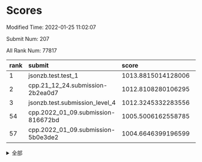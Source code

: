 # Scores

Modified Time: 2022-01-25 11:02:07

Submit Num: 207

All Rank Num: 77817

| rank |               submit               |       score        |       sigma        | pk_num |
| :--- | :--------------------------------- | :----------------- | :----------------- | :----- |
| 1    | jsonzb.test.test_1                 | 1013.8815014128006 | 0.8310547423861737 | 1509   |
| 2    | cpp.21_12_24.submission-2b2ea0d7   | 1012.8108280106295 | 0.7973434902485146 | 1509   |
| 3    | jsonzb.test.submission_level_4     | 1012.3245332283556 | 0.7993841153675839 | 1506   |
| 54   | cpp.2022_01_09.submission-816672bd | 1005.5006162558785 | 0.7326004995350747 | 1510   |
| 57   | cpp.2022_01_09.submission-5b0e3de2 | 1004.6646399196599 | 0.7252450150328349 | 1506   |


<details>
<summary>全部</summary>

| rank |                 submit                 |       score        |       sigma        | pk_num |
| :--- | :------------------------------------- | :----------------- | :----------------- | :----- |
| 1    | jsonzb.test.test_1                     | 1013.8815014128006 | 0.8310547423861737 | 1509   |
| 2    | cpp.21_12_24.submission-2b2ea0d7       | 1012.8108280106295 | 0.7973434902485146 | 1509   |
| 3    | jsonzb.test.submission_level_4         | 1012.3245332283556 | 0.7993841153675839 | 1506   |
| 4    | gobigger.level_3.submission_level_3_41 | 1012.2882728864029 | 0.7858620099764365 | 1507   |
| 5    | gobigger.level_3.submission_level_3_43 | 1011.5855536520143 | 0.7574961506113416 | 1508   |
| 6    | gobigger.level_3.submission_level_3_27 | 1011.1186915040382 | 0.7695934538044356 | 1503   |
| 7    | gobigger.level_3.submission_level_3_42 | 1011.1139399681555 | 0.7580380348264606 | 1501   |
| 8    | gobigger.level_3.submission_level_3_33 | 1010.9961884008891 | 0.7722727681780737 | 1506   |
| 9    | gobigger.level_3.submission_level_3_37 | 1010.8932386538145 | 0.7693356284752482 | 1503   |
| 10   | gobigger.level_3.submission_level_3_12 | 1010.84833954144   | 0.7586416794163031 | 1504   |
| 11   | gobigger.level_3.submission_level_3_19 | 1010.8288112165473 | 0.7594743305487589 | 1504   |
| 12   | gobigger.level_3.submission_level_3_35 | 1010.7656464039483 | 0.7688227534032288 | 1507   |
| 13   | gobigger.level_3.submission_level_3_21 | 1010.7545235464064 | 0.760430046847201  | 1502   |
| 14   | gobigger.level_3.submission_level_3_4  | 1010.7366834562328 | 0.7653839592746425 | 1500   |
| 15   | gobigger.level_3.submission_level_3_9  | 1010.6935542135083 | 0.7698875363266486 | 1499   |
| 16   | gobigger.level_3.submission_level_3_39 | 1010.6004297281281 | 0.7740266742472887 | 1505   |
| 17   | gobigger.level_3.submission_level_3_29 | 1010.579270352608  | 0.7497904544296903 | 1500   |
| 18   | gobigger.level_3.submission_level_3_6  | 1010.5690509481276 | 0.7477350010278181 | 1503   |
| 19   | gobigger.level_3.submission_level_3_5  | 1010.5607153228173 | 0.7532459533729413 | 1505   |
| 20   | gobigger.level_3.submission_level_3_30 | 1010.5029886684672 | 0.7516716160528376 | 1505   |
| 21   | gobigger.level_3.submission_level_3_44 | 1010.4860921388587 | 0.7578145655372224 | 1506   |
| 22   | gobigger.level_3.submission_level_3_3  | 1010.4037161297149 | 0.7454128940114793 | 1510   |
| 23   | gobigger.level_3.submission_level_3_38 | 1010.2873889150611 | 0.7880640768031708 | 1507   |
| 24   | gobigger.level_3.submission_level_3_11 | 1010.2136525654613 | 0.7370437286212286 | 1498   |
| 25   | gobigger.level_3.submission_level_3_14 | 1010.1403264235441 | 0.7540331141124084 | 1506   |
| 26   | gobigger.level_3.submission_level_3_48 | 1010.0541433024292 | 0.7692847145871973 | 1498   |
| 27   | gobigger.level_3.submission_level_3_1  | 1010.0492982631089 | 0.7407353193901187 | 1504   |
| 28   | gobigger.level_3.submission_level_3_2  | 1009.9947734063203 | 0.7519474156229754 | 1498   |
| 29   | gobigger.level_3.submission_level_3_47 | 1009.9794753330096 | 0.7621945793445664 | 1504   |
| 30   | gobigger.level_3.submission_level_3_18 | 1009.9168116716024 | 0.7662793219501657 | 1504   |
| 31   | gobigger.level_3.submission_level_3_7  | 1009.8965325960397 | 0.7907149540587327 | 1502   |
| 32   | gobigger.level_3.submission_level_3_10 | 1009.8816887294038 | 0.7769390841100052 | 1501   |
| 33   | gobigger.level_3.submission_level_3_40 | 1009.8268261430273 | 0.7299444951706429 | 1503   |
| 34   | gobigger.level_3.submission_level_3_28 | 1009.7809937706268 | 0.7400776406400068 | 1504   |
| 35   | gobigger.level_3.submission_level_3_26 | 1009.775387919724  | 0.7633188615805779 | 1503   |
| 36   | gobigger.level_3.submission_level_3_13 | 1009.7548371404397 | 0.7479033371096847 | 1506   |
| 37   | gobigger.level_3.submission_level_3_49 | 1009.6913710654734 | 0.7982369145229145 | 1495   |
| 38   | gobigger.level_3.submission_level_3_22 | 1009.6633355517406 | 0.7655931503565244 | 1502   |
| 39   | gobigger.level_3.submission_level_3_31 | 1009.5756519257267 | 0.7486325291854916 | 1507   |
| 40   | gobigger.level_3.submission_level_3_24 | 1009.3544816493971 | 0.7256861209292048 | 1505   |
| 41   | gobigger.level_3.submission_level_3_34 | 1009.3526784845602 | 0.7348101392509434 | 1502   |
| 42   | gobigger.level_3.submission_level_3_23 | 1009.3233055973034 | 0.773753945734012  | 1502   |
| 43   | gobigger.level_3.submission_level_3_25 | 1009.2853325069597 | 0.7497703950004546 | 1502   |
| 44   | gobigger.level_3.submission_level_3_0  | 1009.2132687261145 | 0.7533773825587657 | 1506   |
| 45   | gobigger.level_3.submission_level_3_20 | 1009.1617363227153 | 0.7414737881388327 | 1501   |
| 46   | gobigger.level_3.submission_level_3_46 | 1009.1462855430277 | 0.7457844152402198 | 1503   |
| 47   | gobigger.level_3.submission_level_3_16 | 1009.0260426178847 | 0.7479206758750189 | 1507   |
| 48   | gobigger.level_3.submission_level_3_17 | 1008.9604366320392 | 0.7470696810573126 | 1504   |
| 49   | gobigger.level_3.submission_level_3_32 | 1008.9049571537976 | 0.7581559822640952 | 1503   |
| 50   | gobigger.level_3.submission_level_3_45 | 1008.9010285310579 | 0.7497378146436541 | 1507   |
| 51   | gobigger.level_3.submission_level_3_8  | 1008.7678166715134 | 0.7611766412780768 | 1507   |
| 52   | gobigger.level_3.submission_level_3_36 | 1008.3121256670962 | 0.75005449451212   | 1504   |
| 53   | gobigger.level_3.submission_level_3_15 | 1007.5165076832882 | 0.7285546453918499 | 1505   |
| 54   | cpp.2022_01_09.submission-816672bd     | 1005.5006162558785 | 0.7326004995350747 | 1510   |
| 55   | gobigger.level_1.submission_level_1_40 | 1005.2417042340295 | 0.7507059136103577 | 1502   |
| 56   | gobigger.level_1.submission_level_1_26 | 1005.1461603509177 | 0.725541352046595  | 1507   |
| 57   | cpp.2022_01_09.submission-5b0e3de2     | 1004.6646399196599 | 0.7252450150328349 | 1506   |
| 58   | gobigger.level_1.submission_level_1_41 | 1004.4716185258585 | 0.735286066728244  | 1505   |
| 59   | gobigger.level_1.submission_level_1_36 | 1004.4217160899215 | 0.7282213369159778 | 1501   |
| 60   | gobigger.level_1.submission_level_1_16 | 1004.4085892976881 | 0.7216164649846779 | 1504   |
| 61   | gobigger.level_1.submission_level_1_46 | 1004.3790242537509 | 0.7131397179594609 | 1503   |
| 62   | gobigger.level_1.submission_level_1_18 | 1004.3254746114893 | 0.7189563253554997 | 1502   |
| 63   | gobigger.level_1.submission_level_1_34 | 1004.066385031937  | 0.7179723125085458 | 1503   |
| 64   | gobigger.level_1.submission_level_1_47 | 1004.0052419426751 | 0.7198641462653482 | 1505   |
| 65   | gobigger.level_1.submission_level_1_37 | 1003.918791294058  | 0.702704806691003  | 1509   |
| 66   | gobigger.level_1.submission_level_1_45 | 1003.9057617805267 | 0.7073822593867006 | 1503   |
| 67   | gobigger.level_1.submission_level_1_28 | 1003.8630317322389 | 0.7105603074072996 | 1500   |
| 68   | gobigger.level_1.submission_level_1_49 | 1003.8217518043193 | 0.7136238487305047 | 1500   |
| 69   | gobigger.level_1.submission_level_1_48 | 1003.6902250872218 | 0.7257148924321954 | 1505   |
| 70   | gobigger.level_1.submission_level_1_20 | 1003.6885117681568 | 0.7254542651885578 | 1501   |
| 71   | gobigger.level_1.submission_level_1_31 | 1003.620525390196  | 0.7240465658141244 | 1498   |
| 72   | gobigger.level_1.submission_level_1_43 | 1003.5903925423048 | 0.7251931623271757 | 1499   |
| 73   | gobigger.level_1.submission_level_1_32 | 1003.5589644164469 | 0.7181021732603349 | 1503   |
| 74   | gobigger.level_1.submission_level_1_10 | 1003.5324723561201 | 0.7334411753974865 | 1507   |
| 75   | gobigger.level_1.submission_level_1_2  | 1003.4237574778539 | 0.7172062464842267 | 1505   |
| 76   | gobigger.level_1.submission_level_1_3  | 1003.4017540559249 | 0.70770273227889   | 1499   |
| 77   | gobigger.level_1.submission_level_1_22 | 1003.3827416721394 | 0.7240905380697584 | 1502   |
| 78   | gobigger.level_1.submission_level_1_19 | 1003.2986496191206 | 0.7165790685894332 | 1506   |
| 79   | gobigger.level_1.submission_level_1_30 | 1003.2941688234782 | 0.7122651308825901 | 1503   |
| 80   | gobigger.level_1.submission_level_1_1  | 1003.2868199003858 | 0.7080027076338679 | 1501   |
| 81   | gobigger.level_1.submission_level_1_44 | 1003.2340281510736 | 0.7158246391179702 | 1503   |
| 82   | gobigger.level_1.submission_level_1_4  | 1003.1974282155015 | 0.7176460524243964 | 1503   |
| 83   | gobigger.level_1.submission_level_1_6  | 1003.1648298132769 | 0.7101397358178029 | 1500   |
| 84   | gobigger.level_1.submission_level_1_35 | 1003.090288976276  | 0.7129252340136264 | 1503   |
| 85   | gobigger.level_1.submission_level_1_17 | 1003.0754895094824 | 0.7165231132309897 | 1502   |
| 86   | gobigger.level_1.submission_level_1_11 | 1003.0534790433312 | 0.7071129119081955 | 1506   |
| 87   | gobigger.level_1.submission_level_1_21 | 1003.0302297353584 | 0.7135125646031979 | 1500   |
| 88   | gobigger.level_1.submission_level_1_15 | 1003.0291563239779 | 0.7245902798068797 | 1509   |
| 89   | gobigger.level_1.submission_level_1_8  | 1002.9283448462004 | 0.714840584830121  | 1508   |
| 90   | gobigger.level_1.submission_level_1_33 | 1002.8530577962448 | 0.72167846316187   | 1501   |
| 91   | gobigger.level_1.submission_level_1_23 | 1002.6354848311843 | 0.7129052580633299 | 1502   |
| 92   | gobigger.level_1.submission_level_1_25 | 1002.6033699228848 | 0.721941397361058  | 1503   |
| 93   | gobigger.level_1.submission_level_1_24 | 1002.6030311342894 | 0.712526235926756  | 1504   |
| 94   | gobigger.level_1.submission_level_1_5  | 1002.5737872385657 | 0.7319156942807629 | 1502   |
| 95   | gobigger.level_1.submission_level_1_27 | 1002.4509428676221 | 0.7189538333839074 | 1505   |
| 96   | gobigger.level_1.submission_level_1_12 | 1002.4193854962534 | 0.7175533327415783 | 1504   |
| 97   | gobigger.level_1.submission_level_1_39 | 1002.4038571122801 | 0.7285326296413559 | 1501   |
| 98   | gobigger.level_1.submission_level_1_29 | 1002.3889793787728 | 0.7129690853565267 | 1505   |
| 99   | gobigger.level_1.submission_level_1_7  | 1002.3409911372689 | 0.7098057626103108 | 1505   |
| 100  | gobigger.level_1.submission_level_1_13 | 1002.213259168914  | 0.7257490238372998 | 1504   |
| 101  | gobigger.level_1.submission_level_1_42 | 1002.1206120209476 | 0.7166979427609038 | 1505   |
| 102  | gobigger.level_1.submission_level_1_9  | 1002.064060347801  | 0.7184228995914756 | 1503   |
| 103  | gobigger.level_1.submission_level_1_14 | 1002.0132346867352 | 0.714081941523376  | 1502   |
| 104  | gobigger.level_1.submission_level_1_38 | 1001.9795990446447 | 0.7170535296635286 | 1504   |
| 105  | gobigger.level_1.submission_level_1_0  | 1001.57461803471   | 0.7132155720905717 | 1503   |
| 106  | gobigger.random.submission_random_33   | 997.0315560976196  | 0.7094526036099466 | 1505   |
| 107  | gobigger.random.submission_random_19   | 996.9215729285877  | 0.7077298837600215 | 1504   |
| 108  | gobigger.random.submission_random_32   | 996.7913089965499  | 0.7314397503306181 | 1506   |
| 109  | gobigger.random.submission_random_31   | 996.6864053568393  | 0.7094811160223568 | 1506   |
| 110  | gobigger.random.submission_random_20   | 996.6763481245528  | 0.7056100922948333 | 1502   |
| 111  | gobigger.random.submission_random_37   | 996.5739750320532  | 0.7120861508134891 | 1508   |
| 112  | gobigger.random.submission_random_42   | 996.4257687842445  | 0.7094465853175194 | 1506   |
| 113  | gobigger.random.submission_random_8    | 996.4059414398091  | 0.7093942538404018 | 1506   |
| 114  | gobigger.random.submission_random_34   | 996.3946281388947  | 0.7092513309191729 | 1504   |
| 115  | gobigger.random.submission_random_26   | 996.3773668214131  | 0.7105924334493283 | 1502   |
| 116  | gobigger.random.submission_random_36   | 996.2994936461093  | 0.7083353284902013 | 1499   |
| 117  | gobigger.random.submission_random_40   | 996.2042453139048  | 0.6989179612899781 | 1505   |
| 118  | gobigger.random.submission_random_14   | 996.1558554432494  | 0.7070242121354237 | 1500   |
| 119  | gobigger.random.submission_random_4    | 996.1420527213893  | 0.7260979379360736 | 1502   |
| 120  | gobigger.random.submission_random_47   | 996.1376116550459  | 0.7192986368865976 | 1502   |
| 121  | gobigger.random.submission_random_48   | 996.1168819331372  | 0.7117596933562216 | 1506   |
| 122  | gobigger.random.submission_random_22   | 996.0403048697035  | 0.7075113137429832 | 1504   |
| 123  | gobigger.random.submission_random_46   | 995.9752908847382  | 0.7139156285267747 | 1504   |
| 124  | gobigger.random.submission_random_6    | 995.9751147279724  | 0.7136667191289787 | 1504   |
| 125  | gobigger.random.submission_random_24   | 995.9383020981741  | 0.7077514876114044 | 1505   |
| 126  | gobigger.random.submission_random_18   | 995.9330371635376  | 0.7050464255014747 | 1502   |
| 127  | gobigger.random.submission_random_21   | 995.9127630586813  | 0.7170919953531922 | 1500   |
| 128  | gobigger.random.submission_random_0    | 995.890158603563   | 0.718368702953667  | 1502   |
| 129  | gobigger.random.submission_random_3    | 995.8695956088076  | 0.7053423337094816 | 1502   |
| 130  | gobigger.random.submission_random_25   | 995.8683341624529  | 0.6940049827305897 | 1509   |
| 131  | gobigger.random.submission_random_30   | 995.8558886653894  | 0.7135811458630527 | 1499   |
| 132  | gobigger.random.submission_random_45   | 995.7857497503004  | 0.7097105457633608 | 1505   |
| 133  | gobigger.random.submission_random_11   | 995.7350253114499  | 0.6961670198740174 | 1501   |
| 134  | gobigger.random.submission_random_9    | 995.7311403955985  | 0.7014261710586125 | 1500   |
| 135  | gobigger.random.submission_random_1    | 995.6912307568675  | 0.704644250409176  | 1505   |
| 136  | gobigger.random.submission_random_49   | 995.6701712133802  | 0.7325533053067341 | 1505   |
| 137  | gobigger.random.submission_random_29   | 995.6433028946775  | 0.725078383706184  | 1505   |
| 138  | gobigger.random.submission_random_5    | 995.5223392806533  | 0.6985322206051241 | 1504   |
| 139  | gobigger.random.submission_random_27   | 995.5137933986726  | 0.726582590157541  | 1503   |
| 140  | gobigger.random.submission_random_44   | 995.5108739942509  | 0.7007084861732369 | 1499   |
| 141  | gobigger.random.submission_random_43   | 995.4843881347458  | 0.7300333353392796 | 1503   |
| 142  | gobigger.random.submission_random_7    | 995.4285373886042  | 0.7209121736522665 | 1506   |
| 143  | gobigger.random.submission_random_23   | 995.3277816852823  | 0.7147995801048291 | 1502   |
| 144  | gobigger.random.submission_random_2    | 995.3174893191004  | 0.7150627591179837 | 1506   |
| 145  | gobigger.random.submission_random_10   | 995.2461564540689  | 0.7077497598364186 | 1501   |
| 146  | gobigger.random.submission_random_12   | 995.2258812166795  | 0.7163104343932499 | 1505   |
| 147  | gobigger.random.submission_random_41   | 995.1936525398568  | 0.7250010484194375 | 1500   |
| 148  | gobigger.random.submission_random_39   | 995.1623750121561  | 0.7239478857425733 | 1511   |
| 149  | gobigger.random.submission_random_28   | 995.0901478149577  | 0.7099400256068549 | 1504   |
| 150  | gobigger.random.submission_random_17   | 995.0879572770855  | 0.7302468178373095 | 1502   |
| 151  | gobigger.random.submission_random_35   | 995.0740647500414  | 0.7321841807289289 | 1504   |
| 152  | gobigger.random.submission_random_15   | 995.0715269040943  | 0.7192192096663109 | 1501   |
| 153  | gobigger.random.submission_random_13   | 994.8988987986984  | 0.7111016464512522 | 1506   |
| 154  | gobigger.random.submission_random_16   | 994.3659549103661  | 0.7113047320380196 | 1500   |
| 155  | gobigger.random.submission_random_38   | 994.3154594288229  | 0.7070358106688908 | 1500   |
| 156  | gobigger.level_2.submission_level_2_30 | 993.4955904978304  | 0.7554533312252554 | 1503   |
| 157  | gobigger.level_2.submission_level_2_45 | 993.2716479830095  | 0.7618057038994186 | 1503   |
| 158  | gobigger.level_2.submission_level_2_43 | 993.1899110168549  | 0.7362426979088257 | 1502   |
| 159  | gobigger.level_2.submission_level_2_10 | 993.1283382955712  | 0.7346073332759954 | 1505   |
| 160  | gobigger.level_2.submission_level_2_5  | 993.0809763127687  | 0.742095614191342  | 1501   |
| 161  | gobigger.level_2.submission_level_2_32 | 993.0158809188102  | 0.7206962572914766 | 1503   |
| 162  | gobigger.level_2.submission_level_2_12 | 993.0012925673691  | 0.738738006393054  | 1502   |
| 163  | gobigger.level_2.submission_level_2_13 | 992.9897874551585  | 0.7296064340340832 | 1506   |
| 164  | gobigger.level_2.submission_level_2_42 | 992.9491054197562  | 0.7499414209449335 | 1505   |
| 165  | gobigger.level_2.submission_level_2_28 | 992.8144989336824  | 0.7562982211090169 | 1508   |
| 166  | gobigger.level_2.submission_level_2_24 | 992.7750747959815  | 0.733536329349984  | 1505   |
| 167  | gobigger.level_2.submission_level_2_22 | 992.7043813105435  | 0.7304603639915757 | 1501   |
| 168  | gobigger.level_2.submission_level_2_2  | 992.6962193518748  | 0.7249234422436389 | 1505   |
| 169  | gobigger.level_2.submission_level_2_0  | 992.5524013518099  | 0.7193757421067137 | 1507   |
| 170  | gobigger.level_2.submission_level_2_19 | 992.5408681889908  | 0.7407043580473629 | 1508   |
| 171  | gobigger.level_2.submission_level_2_4  | 992.483087159199   | 0.7406961142274109 | 1501   |
| 172  | gobigger.level_2.submission_level_2_26 | 992.4527248131747  | 0.7369079129881999 | 1500   |
| 173  | gobigger.level_2.submission_level_2_23 | 992.4478049122026  | 0.7367015103382419 | 1498   |
| 174  | gobigger.level_2.submission_level_2_9  | 992.3969041984335  | 0.7479464832045976 | 1504   |
| 175  | gobigger.level_2.submission_level_2_3  | 992.3251412100408  | 0.7308082858664309 | 1504   |
| 176  | gobigger.level_2.submission_level_2_38 | 992.156752803441   | 0.7471131679471108 | 1504   |
| 177  | gobigger.level_2.submission_level_2_15 | 992.1540661535139  | 0.7509927372377145 | 1502   |
| 178  | gobigger.level_2.submission_level_2_47 | 992.1341410286268  | 0.7353674974142206 | 1505   |
| 179  | gobigger.level_2.submission_level_2_36 | 992.0443063396752  | 0.76275564577283   | 1506   |
| 180  | gobigger.level_2.submission_level_2_49 | 992.0085912737984  | 0.740751533066668  | 1503   |
| 181  | gobigger.level_2.submission_level_2_17 | 991.9947706811508  | 0.7370390713451097 | 1503   |
| 182  | gobigger.level_2.submission_level_2_31 | 991.9710927530039  | 0.7520536879505919 | 1506   |
| 183  | gobigger.level_2.submission_level_2_1  | 991.8641369837177  | 0.7347783113097647 | 1503   |
| 184  | gobigger.level_2.submission_level_2_33 | 991.8233867957515  | 0.7390022931098011 | 1506   |
| 185  | gobigger.level_2.submission_level_2_11 | 991.7808619014742  | 0.7360702910656873 | 1503   |
| 186  | gobigger.level_2.submission_level_2_20 | 991.7700905022572  | 0.7626405493402888 | 1500   |
| 187  | gobigger.level_2.submission_level_2_8  | 991.6327493499026  | 0.7432308621990665 | 1504   |
| 188  | gobigger.level_2.submission_level_2_46 | 991.6289091652027  | 0.7464534845071098 | 1503   |
| 189  | gobigger.level_2.submission_level_2_34 | 991.6253628515863  | 0.7325985948733342 | 1505   |
| 190  | gobigger.level_2.submission_level_2_44 | 991.6099139350409  | 0.7336104410539589 | 1506   |
| 191  | gobigger.level_2.submission_level_2_48 | 991.5202643661789  | 0.753793043197599  | 1506   |
| 192  | gobigger.level_2.submission_level_2_39 | 991.403629916164   | 0.7396959180767868 | 1506   |
| 193  | gobigger.level_2.submission_level_2_21 | 991.332647040827   | 0.7281756478824167 | 1505   |
| 194  | gobigger.level_2.submission_level_2_25 | 991.3148400756668  | 0.7427880315486802 | 1508   |
| 195  | gobigger.level_2.submission_level_2_14 | 991.2377834733368  | 0.7497812416209487 | 1505   |
| 196  | gobigger.level_2.submission_level_2_40 | 991.2323501012844  | 0.7635821569329456 | 1500   |
| 197  | gobigger.level_2.submission_level_2_41 | 991.2195647523574  | 0.757986860229561  | 1500   |
| 198  | gobigger.level_2.submission_level_2_27 | 991.2089043524105  | 0.7569438176721259 | 1504   |
| 199  | gobigger.level_2.submission_level_2_18 | 991.1409183190469  | 0.7477794844854618 | 1507   |
| 200  | gobigger.level_2.submission_level_2_35 | 990.8436817579501  | 0.7412492920154712 | 1508   |
| 201  | gobigger.level_2.submission_level_2_37 | 990.7263680034749  | 0.7557111792106044 | 1507   |
| 202  | gobigger.level_2.submission_level_2_7  | 990.6967547722928  | 0.7462142433690028 | 1507   |
| 203  | gobigger.level_2.submission_level_2_29 | 990.646522714805   | 0.7680808212891808 | 1505   |
| 204  | gobigger.level_2.submission_level_2_16 | 990.3056872448235  | 0.7656423829861577 | 1504   |
| 205  | gobigger.level_2.submission_level_2_6  | 990.1236868229583  | 0.750226484817038  | 1507   |
| 206  | gobigger.none.submission_none_0        | 976.8466367990821  | 1.3791666707321224 | 1506   |
| 207  | gobigger.none.submission_none_1        | 976.4249737493519  | 1.4071598951395854 | 1506   |

</details>